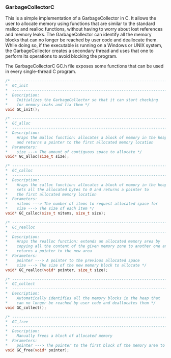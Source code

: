 ### GarbageCollectorC

This is a simple implementation of a GarbageCollector in C.
It allows the user to allocate memory using functions that are similar to the standard malloc and realloc functions, without having to worry about lost references and memory leaks.
The GarbageCollector can identify all the memory blocks that can no longer be reached by user code and deallocate them.
While doing so, if the executable is running on a Windows or UNIX system, the GarbageCollector creates a secondary thread and uses that one to perform its operations to avoid blocking the program.

The GarbageCollectorC GC.h file exposes some functions that can be used in every single-thread C program.

```C
/* ---------------------------------------------------------------------
*  GC_init
*  ---------------------------------------------------------------------
*  Description:
*    Initializes the GarbageCollector so that it can start checking
*    for memory leaks and fix them */
void GC_init();

/* ---------------------------------------------------------------------
*  GC_alloc
*  ---------------------------------------------------------------------
*  Description:
*    Wraps the malloc function: allocates a block of memory in the heap
*    and returns a pointer to the first allocated memory location
*  Parameters:
*    size ---> The amount of contiguous space to allocate */
void* GC_alloc(size_t size);

/* ---------------------------------------------------------------------
*  GC_calloc
*  ---------------------------------------------------------------------
*  Description:
*    Wraps the calloc function: allocates a block of memory in the heap,
*    sets all the allocated bytes to 0 and returns a pointer to 
*    the first allocated memory location
*  Parameters:
*    nitems ---> The number of items to request allocated space for
*    size ---> The size of each item */
void* GC_calloc(size_t nitems, size_t size);

/* ---------------------------------------------------------------------
*  GC_realloc
*  ---------------------------------------------------------------------
*  Description:
*    Wraps the realloc function: extends an allocated memory area by
*    copying all the content of the given memory zone to another one and
*    returns a pointer to the new area
*  Parameters:
*    pointer ---> A pointer to the previous allocated space
*    size ---> The size of the new memory block to allocate */
void* GC_realloc(void* pointer, size_t size);

/* ---------------------------------------------------------------------
*  GC_collect
*  ---------------------------------------------------------------------
*  Description:
*    Automatically identifies all the memory blocks in the heap that
*    can no longer be reached by user code and deallocates them */
void GC_collect();

/* ---------------------------------------------------------------------
*  GC_free
*  ---------------------------------------------------------------------
*  Description:
*    Manually frees a block of allocated memory
*  Parameters:
*    pointer ---> The pointer to the first block of the memory area to free */
void GC_free(void* pointer);
```
